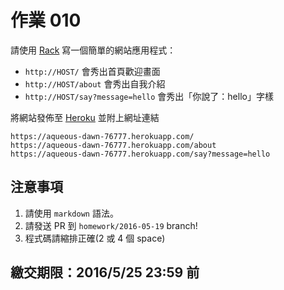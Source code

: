 # 作業 010

請使用 [Rack](http://rack.github.io/) 寫一個簡單的網站應用程式：

* `http://HOST/` 會秀出首頁歡迎畫面
* `http://HOST/about` 會秀出自我介紹
* `http://HOST/say?message=hello` 會秀出「你說了：hello」字樣

將網站發佈至 [Heroku](https://heroku.com/) 並附上網址連結

```
https://aqueous-dawn-76777.herokuapp.com/
https://aqueous-dawn-76777.herokuapp.com/about
https://aqueous-dawn-76777.herokuapp.com/say?message=hello
```
## 注意事項

1. 請使用 `markdown` 語法。
2. 請發送 PR 到 `homework/2016-05-19` branch!
3. 程式碼請縮排正確(2 或 4 個 space)

## 繳交期限：2016/5/25 23:59 前
